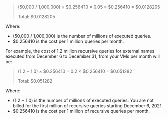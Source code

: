 > (50,000 / 1,000,000) × $0.256410 = 0.05 × $0.256410 = $0.0128205
>
> Total: $0.0128205

Where:

* (50,000 / 1,000,000) is the number of millions of executed queries.
* $0.256410 is the cost per 1 million queries per month.

For example, the cost of 1.2 million recursive queries for external names executed from December 6 to December 31, from your VMs per month will be:

> (1.2 − 1.0) × $0.256410 = 0.2 × $0.256410 = $0.051282
>
> Total: $0.051282

Where:

* (1.2 − 1.0) is the number of millions of executed queries. You are not billed for the first million of recursive queries starting December 6, 2021.
* $0.256410 is the cost per 1 million of recursive queries per month.
